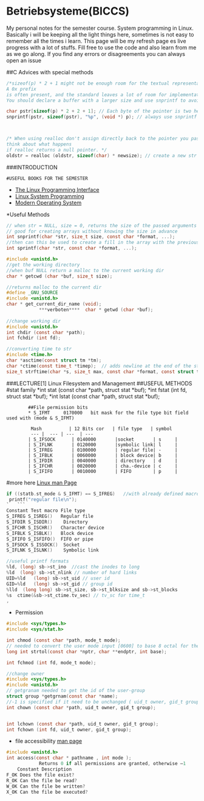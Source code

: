 # Betriebsysteme(BICCS)
My personal notes for the semester course. System programming in Linux. Basically i will be keeping all the light things here,
sometimes is not easy to remember all the times i learn. This page will be my refresh page es live progress with a lot of stuffs.
Fill free to use the code and also learn from me as we go along. If you find any errors or disagreements you can always open an issue


##C Advices with special methods

```c
/*sizeof(p) * 2 + 1 might not be enough room for the textual representation of the pointer value produced by %p.
A 0x prefix
is often present, and the standard leaves a lot of room for implementations to make architecture specific choices. 
You should declare a buffer with a larger size and use snprintf to avoid a potential buffer overflow. */

char pstr[sizeof(p) * 2 + 2 + 1]; // Each byte of the pointer is two hexadecimal character, plus a potential 0x, plus terminator
snprintf(pstr, sizeof(pstr), "%p", (void *) p); // always use snprintf instead of sprintf.



/* When using realloc don't assign directly back to the pointer you pass to the function, 
think about what happens 
if realloc returns a null pointer. */
oldstr = realloc (oldstr, sizeof(char) * newsize); // create a new str and assign realloc to it and check for null


```

###INTRODUCTION

    #USEFUL BOOKS FOR THE SEMESTER
    
  * [The Linux Programming Interface](http://shop.oreilly.com/product/9781593272203.do)
  * [Linux System Programming](http://shop.oreilly.com/product/9780596009588.do)
  * [Modern Operating System](https://www.pearsonhighered.com/program/Tanenbaum-Modern-Operating-Systems-4th-Edition/PGM80736.html)
    
    
*Useful Methods
```c
// when str = NULL, size = 0, returns the size of the passed arguments
// good for creating arrays without knowing the size in advance
int snprintf(char *str, size_t size, const char *format, ...); 
//then can this be used to create a fill in the array with the previous format.
int sprintf(char *str, const char *format, ...);

#include <unistd.h>
//get the working directory
//when buf NULL return a malloc to the current working dir
char * getcwd (char *buf, size_t size);

//returns malloc to the current dir
#define _GNU_SOURCE
#include <unistd.h>
char * get_current_dir_name (void);
            ***verboten****  char * getwd (char *buf);
            
//change working dir
#include <unistd.h>
int chdir (const char *path);
int fchdir (int fd);

//converting time to str
#include <time.h>
char *asctime(const struct tm *tm);
char *ctime(const time_t *timep);  // adds newline at the end of the string '\n'
size_t strftime(char *s, size_t max, const char *format, const struct tm *tm);


```
    
    
    
    
###LECTURE[1] Linux Filesystem and Management
    ##USEFUL METHODS
          #stat family
            *int stat (const char *path, struct stat *buf);
            *int fstat (int fd, struct stat *buf);
            *int lstat (const char *path, struct stat *buf);
            
            ##File permission bits
            * S_IFMT     0170000   bit mask for the file type bit field used with (mode & S_IFMT)
            
             Mash          | 12 Bits cor   | file type   | symbol
             --- |  --- | ---  | --- 
            | S_IFSOCK      | 0140000       |socket       | s     |
            | S_IFLNK       | 0120000       |symbolic link| l     |
            | S_IFREG       | 0100000       | regular file| -     | 
            | S_IFBLK       | 0060000       | block device| b     |
            | S_IFDIR       | 0040000       | directory   | d     |
            | S_IFCHR       | 0020000       | cha.-device | c     |
            | S_IFIFO       | 0010000       | FIFO        | p     |
            
 
 #more here [Linux man Page](http://man7.org/linux/man-pages/man2/stat.2.html)
   ```c
   if ((statb.st_mode & S_IFMT) == S_IFREG)   //with already defined macros is easy to test the file types
    printf("regular file\n");
   `   ```
   Constant Test macro File type
   S_IFREG S_ISREG()   Regular file
   S_IFDIR S_ISDIR()    Directory
   S_IFCHR S_ISCHR()   Character device
   S_IFBLK S_ISBLK()   Block device
   S_IFIFO S_ISFIFO()  FIFO or pipe
   S_IFSOCK S_ISSOCK()  Socket
   S_IFLNK S_ISLNK()    Symbolic link   
   ```
   
   ```c
   //useful printf formats
   %ld, (long) sb->st_ino  //cast the inodes to long
   %ld  (long) sb->st_nlink // number of hard links 
   UID=%ld   (long) sb->st_uid // user id
   GID=%ld   (long) sb->st_gid // group id
   %lld  (long long) sb->st_size, sb->st_blksize and sb->st_blocks
   %s  ctime(&sb->st_ctime.tv_sec) // tv_sc for time_t
, 
   
   ```

* Permission
```c
#include <sys/types.h>
#include <sys/stat.h>

int chmod (const char *path, mode_t mode);
// needed to convert the user mode input [0600] to base 8 octal for the mode_t
long int strtol(const char *nptr, char **endptr, int base); 

int fchmod (int fd, mode_t mode);

//change owner
#include <sys/types.h>
#include <unistd.h>
// getgranam needed to get the id of the user-group
struct group *getgrnam(const char *name);
//-1 is specified if it need to be unchanged ( uid_t owner, gid_t group)
int chown (const char *path, uid_t owner, gid_t group);


int lchown (const char *path, uid_t owner, gid_t group);
int fchown (int fd, uid_t owner, gid_t group);

```
* file accessibility [man page](http://man7.org/linux/man-pages/man2/faccessat.2.html)
```c
#include <unistd.h>
int access(const char * pathname , int mode );
            Returns 0 if all permissions are granted, otherwise –1
    Constant Description   
F_OK Does the file exist?
R_OK Can the file be read?
W_OK Can the file be written?
X_OK Can the file be executed?
```
